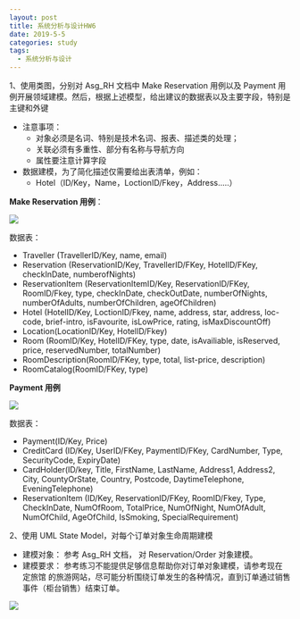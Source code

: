 ```yaml
---
layout: post
title: 系统分析与设计HW6
date: 2019-5-5
categories: study
tags:
  - 系统分析与设计
---
```


1、使用类图，分别对 Asg_RH 文档中 Make Reservation 用例以及 Payment 用例开展领域建模。然后，根据上述模型，给出建议的数据表以及主要字段，特别是主键和外键

- 注意事项：
  - 对象必须是名词、特别是技术名词、报表、描述类的处理；
  - 关联必须有多重性、部分有名称与导航方向
  - 属性要注意计算字段
- 数据建模，为了简化描述仅需要给出表清单，例如：
  - Hotel（ID/Key，Name，LoctionID/Fkey，Address…..）

**Make Reservation 用例**：

![](http://m.qpic.cn/psb?/V148DVWB1JByhH/Il7OkVpAqOHDMK8ccY3Aa6QaaPBcigSE2RU3Dk2cY2g!/b/dL4AAAAAAAAA&bo=hwQ4BAAAAAADF40!&rf=viewer_4)

 数据表：

- Traveller (TravellerID/Key, name, email)
- Reservation (ReservationID/Key, TravellerID/FKey, HotelID/FKey, checkInDate, numberofNights)
- ReservationItem (ReservationItemID/Key, ReservationID/FKey, RoomID/Fkey, type, checkInDate, checkOutDate, numberOfNights, numberOfAdults, numberOfChildren, ageOfChildren)
- Hotel (HotelID/Key, LoctionID/Fkey, name, address, star, address, loc-code, brief-intro, isFavourite, isLowPrice, rating, isMaxDiscountOff)
- Location(LocationID/Key, HotelID/Fkey)
- Room (RoomID/Key, HotelID/FKey, type, date, isAvailiable, isReserved, price, reservedNumber, totalNumber)
- RoomDescription(RoomID/FKey, type, total, list-price, description)
- RoomCatalog(RoomID/FKey, type)

**Payment 用例**

![](http://m.qpic.cn/psb?/V148DVWB1JByhH/eRQ4NKkVGrseIlX*.NgGZQLpxOuBgwutj5coWf6kJLA!/b/dLgAAAAAAAAA&bo=YgO3AQAAAAADF.U!&rf=viewer_4)

数据表：

- Payment(ID/Key, Price)
- CreditCard (ID/Key, UserID/FKey, PaymentID/FKey, CardNumber, Type, SecurityCode, ExpiryDate)
- CardHolder(ID/key, Title, FirstName, LastName, Address1, Address2, City, CountyOrState, Country, Postcode, DaytimeTelephone, EveningTelephone)
- ReservationItem (ID/Key, ReservationID/FKey, RoomID/Fkey, Type, CheckInDate, NumOfRoom, TotalPrice, NumOfNight, NumOfAdult, NumOfChild, AgeOfChild, IsSmoking, SpecialRequirement)



2、使用 UML State Model，对每个订单对象生命周期建模

- 建模对象： 参考 Asg_RH 文档， 对 Reservation/Order 对象建模。
- 建模要求： 参考练习不能提供足够信息帮助你对订单对象建模，请参考现在 定旅馆 的旅游网站，尽可能分析围绕订单发生的各种情况，直到订单通过销售事件（柜台销售）结束订单。

![](http://a3.qpic.cn/psb?/V148DVWB1JByhH/QzyHNPDuCNokKR2Q6FNf879drlxp545qKbsU9ow3Aqs!/b/dL4AAAAAAAAA&ek=1&kp=1&pt=0&bo=9wM6AQAAAAADF*0!&tl=1&vuin=42717005&tm=1561554000&sce=60-2-2&rf=viewer_4)
